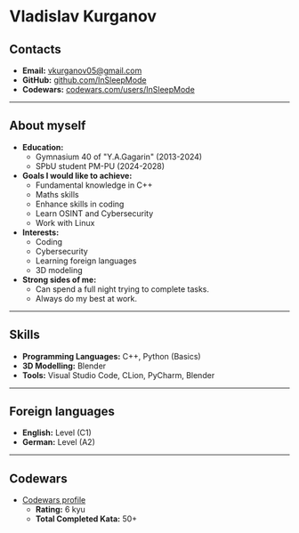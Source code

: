 # Vladislav Kurganov

## Contacts
- **Email:** vkurganov05@gmail.com  
- **GitHub:** [github.com/InSleepMode](https://github.com/InSleepMode)  
- **Codewars:** [codewars.com/users/InSleepMode](https://www.codewars.com/users/InSleepMode)  

---

## About myself
- **Education:**
  - Gymnasium 40 of "Y.A.Gagarin" (2013-2024)  
  - SPbU student PM-PU (2024-2028)  
- **Goals I would like to achieve:**
  - Fundamental knowledge in C++  
  - Maths skills  
  - Enhance skills in coding  
  - Learn OSINT and Cybersecurity  
  - Work with Linux  
- **Interests:**
  - Coding  
  - Cybersecurity  
  - Learning foreign languages  
  - 3D modeling  
- **Strong sides of me:**
  - Can spend a full night trying to complete tasks.  
  - Always do my best at work.  

---

## Skills
- **Programming Languages:** C++, Python (Basics)  
- **3D Modelling:** Blender  
- **Tools:** Visual Studio Code, CLion, PyCharm, Blender  

---

## Foreign languages
- **English:** Level (C1)  
- **German:** Level (A2)  

---

## Codewars
- [Codewars profile](https://www.codewars.com/users/InSleepMode)  
  - **Rating:** 6 kyu  
  - **Total Completed Kata:** 50+  
